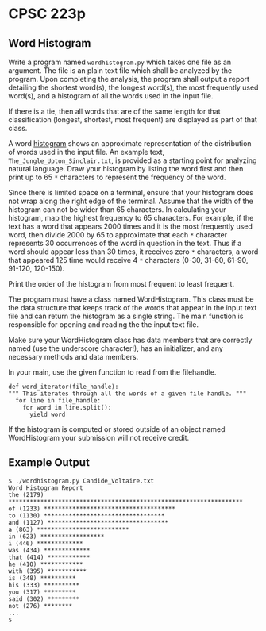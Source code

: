 # CPSC 223p
##  Word Histogram

Write a program named `wordhistogram.py` which takes one file as an argument. The file is an plain text file which shall be analyzed by the program. Upon completing the analysis, the program shall output a report detailing the shortest word(s), the longest word(s), the most frequently used word(s), and a histogram of all the words used in the input file.

If there is a tie, then all words that are of the same length for that classification (longest, shortest, most frequent) are displayed as part of that class.

A word [histogram](https://en.wikipedia.org/wiki/Histogram) shows an approximate representation of the distribution of words used in the input file. An example text, `The_Jungle_Upton_Sinclair.txt`, is provided as a starting point for analyzing natural language. Draw your histogram by listing the word first and then print up to 65 `*` characters to represent the frequency of the word.

Since there is limited space on a terminal, ensure that your histogram does not wrap along the right edge of the terminal. Assume that the width of the histogram can not be wider than 65 characters. In calculating your histogram, map the highest frequency to 65 characters. For example, if the text has a word that appears 2000 times and it is the most frequently used word, then divide 2000 by 65 to approximate that each `*` character represents 30 occurrences of the word in question in the text. Thus if a word should appear less than 30 times, it receives zero `*` characters, a word that appeared 125 time would receive 4 `*` characters (0-30, 31-60, 61-90, 91-120, 120-150).

Print the order of the histogram from most frequent to least frequent.

The program must have a class named WordHistogram. This class must be the data structure that keeps track of the words that appear in the input text file and can return the histogram as a single string. The main function is responsible for opening and reading the the input text file.

Make sure your WordHistogram class has data members that are correctly named (use the underscore character!), has an initializer, and any necessary methods and data members.

In your main, use the given function to read from the filehandle.
```
def word_iterator(file_handle):
""" This iterates through all the words of a given file handle. """
  for line in file_handle:
    for word in line.split():
      yield word
```


If the histogram is computed or stored outside of an object named WordHistogram your submission will not receive credit. 


## Example Output
```
$ ./wordhistogram.py Candide_Voltaire.txt
Word Histogram Report
the (2179) ******************************************************************
of (1233) *************************************
to (1130) **********************************
and (1127) **********************************
a (863) **************************
in (623) ******************
i (446) *************
was (434) *************
that (414) ************
he (410) ************
with (395) ***********
is (348) **********
his (333) **********
you (317) *********
said (302) *********
not (276) ********
...
$
```

